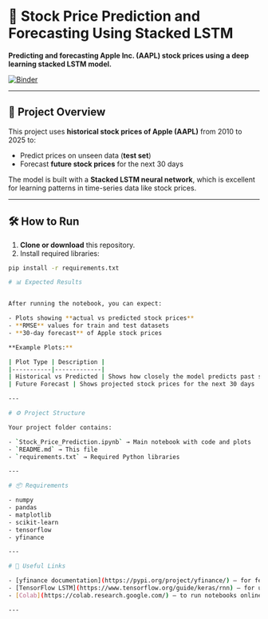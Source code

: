 # 🚀 Stock Price Prediction and Forecasting Using Stacked LSTM

**Predicting and forecasting Apple Inc. (AAPL) stock prices using a deep learning stacked LSTM model.**

[![Binder](https://mybinder.org/badge_logo.svg)](https://mybinder.org/v2/gh/YOUR_USERNAME/YOUR_REPO_NAME/main)

---

## 📝 Project Overview
This project uses **historical stock prices of Apple (AAPL)** from 2010 to 2025 to:  

- Predict prices on unseen data (**test set**)  
- Forecast **future stock prices** for the next 30 days  

The model is built with a **Stacked LSTM neural network**, which is excellent for learning patterns in time-series data like stock prices.

---

## 🛠 How to Run

1. **Clone or download** this repository.  
2. Install required libraries:  
```bash
pip install -r requirements.txt

# 📊 Expected Results


After running the notebook, you can expect:

- Plots showing **actual vs predicted stock prices**  
- **RMSE** values for train and test datasets  
- **30-day forecast** of Apple stock prices  

**Example Plots:**  

| Plot Type | Description |
|-----------|-------------|
| Historical vs Predicted | Shows how closely the model predicts past stock prices |
| Future Forecast | Shows projected stock prices for the next 30 days |

---

# ⚙ Project Structure

Your project folder contains:

- `Stock_Price_Prediction.ipynb` → Main notebook with code and plots  
- `README.md` → This file  
- `requirements.txt` → Required Python libraries  

---

# 📦 Requirements

- numpy  
- pandas  
- matplotlib  
- scikit-learn  
- tensorflow  
- yfinance  

---

# 🔗 Useful Links

- [yfinance documentation](https://pypi.org/project/yfinance/) – for fetching stock data  
- [TensorFlow LSTM](https://www.tensorflow.org/guide/keras/rnn) – for understanding LSTM layers  
- [Colab](https://colab.research.google.com/) – to run notebooks online  

---




